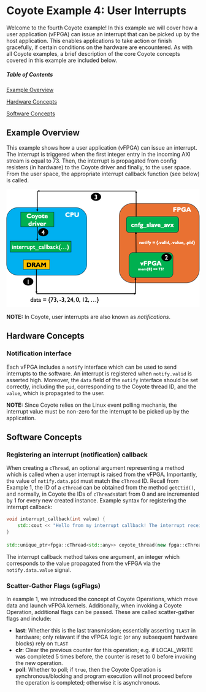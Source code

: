 # Coyote Example 4: User Interrupts
Welcome to the fourth Coyote example! In this example we will cover how a user application (vFPGA) can issue an interrupt that can be picked up by the host application. This enables applications to take action or finish gracefully, if certain conditions on the hardware are encountered. As with all Coyote examples, a brief description of the core Coyote concepts covered in this example are included below.

##### Table of Contents
[Example Overview](#example-overview)

[Hardware Concepts](#hardware-concepts)

[Software Concepts](#software-concepts)

## Example Overview
This example shows how a user application (vFPGA) can issue an interrupt. The interrupt is triggered when the first integer entry in the incoming AXI stream is equal to 73. Then, the interrupt is propagated from config resisters (in hardware) to the Coyote driver and finally, to the user space. From the user space, the appropriate interrupt callback function (see below) is called.

<div align="center">
  <img src="img/interrupts_flow.png">
</div>

**NOTE:** In Coyote, user interrupts are also known as *notifications*.

## Hardware Concepts
### Notification interface
Each vFPGA includes a ```notify``` interface which can be used to send interrupts to the software. An interrupt is registered when ```notify.valid``` is asserted high. Moreover, the ```data``` field of the ```notify``` interface should be set correctly, including the ```pid```, corresponding to the Coyote thread ID, and the ```value```, which is propagated to the user. 

**NOTE:** Since Coyote relies on the Linux event polling mechanis, the interrupt value must be non-zero for the interrupt to be picked up by the application.

## Software Concepts

### Registering an interrupt (notification) callback
When creating a ```cThread```, an optional argument representing a method which is called when a user interrupt is raised from the vFPGA. Importantly, the value of ```notify.data.pid``` must match the ```cThread``` ID. Recall from Example 1, the ID of a ```cThread``` can be obtained from the method ```getCtid()```, and normally, in Coyote the IDs of ```cThreads```start from 0 and are incremented by 1 for every new created instance. Example syntax for registering the interrupt callback:
```C++
void interrupt_callback(int value) {
    std::cout << "Hello from my interrupt callback! The interrupt received a value: " << value << std::endl;
}

std::unique_ptr<fpga::cThread<std::any>> coyote_thread(new fpga::cThread<std::any>(0, getpid(), 0, nullptr, interrupt_callback));
```

The interrupt callback method takes one argument, an integer which corresponds to the value propagated from the vFPGA via the ```notify.data.value``` signal.

### Scatter-Gather Flags (sgFlags)
In example 1, we introduced the concept of Coyote Operations, which move data and launch vFPGA kernels. Additionally, when invoking a Coyote Operation, additional flags can be passed. These are called scatter-gather flags and include:
- **last**: Whether this is the last transmission; essentially asserting ```TLAST``` in hardware; only relavant if the vFPGA logic (or any subsequent hardware blocks) rely on ```TLAST```
- **clr**: Clear the previous counter for this operation; e.g. if LOCAL_WRITE was completed 5 times before, the counter is reset to 0 before invoking the new operation.
- **poll**: Whether to poll; if ```true```, then the Coyote Operation is synchronous/blocking and program execution will not proceed before the operation is completed; otherwise it is asynchronous.